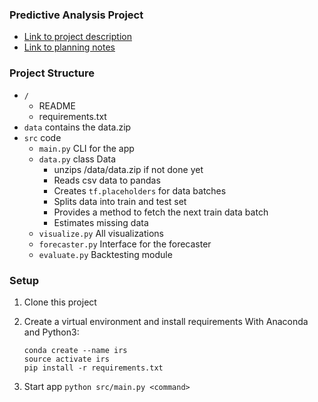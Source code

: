### Predictive Analysis Project
- [Link to project description](kaggle.com/c/rossmann-store-sales/data)
- [Link to planning notes](https://docs.google.com/spreadsheets/d/1dB4Y0_S_W_WeMrQ55jyWklCKoyQmGaniLqgCs0I7elE/edit?usp=sharing)

### Project Structure
- `/`
    - README
    - requirements.txt
- `data` contains the data.zip
- `src` code
    - `main.py` CLI for the app
    - `data.py` class Data
        - unzips /data/data.zip if not done yet
        - Reads csv data to pandas
        - Creates `tf.placeholders` for data batches
        - Splits data into train and test set
        - Provides a method to fetch the next train data batch
        - Estimates missing data
    - `visualize.py` All visualizations
    - `forecaster.py` Interface for the forecaster
    - `evaluate.py` Backtesting module

### Setup
1. Clone this project
2. Create a virtual environment and install requirements
With Anaconda and Python3:

    ```
    conda create --name irs
    source activate irs
    pip install -r requirements.txt
    ```

3. Start app `python src/main.py <command>`